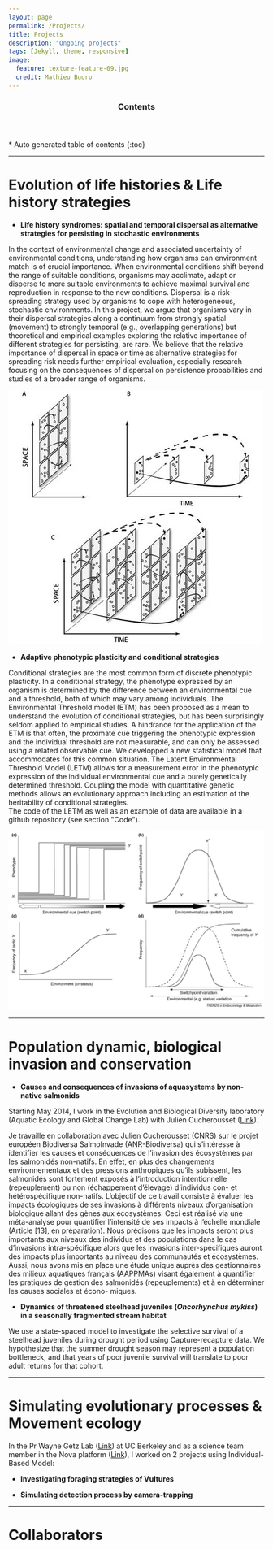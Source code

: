 ```yaml
---
layout: page
permalink: /Projects/
title: Projects
description: "Ongoing projects"
tags: [Jekyll, theme, responsive]
image:
  feature: texture-feature-09.jpg
  credit: Mathieu Buoro
---
```


<section id="table-of-contents" class="toc">
  <header>
    <h3 >Contents</h3>
  </header>
<div id="drawer" markdown="1">
*  Auto generated table of contents
{:toc}
</div>
</section><!-- /#table-of-contents -->


---

# Evolution of life histories & Life history strategies  


* **Life history syndromes: spatial and temporal dispersal as alternative strategies for persisting in stochastic environments**  

In the context of environmental change and associated uncertainty of environmental conditions, understanding how organisms can environment match is of crucial importance. When environmental conditions shift beyond the range of suitable conditions, organisms may acclimate, adapt or disperse to more suitable environments to achieve maximal survival and reproduction in response to the new conditions. Dispersal is a risk-spreading strategy used by organisms to cope with heterogeneous, stochastic environments. In this project, we argue that organisms vary in their dispersal strategies along a continuum from strongly spatial (movement) to strongly temporal (e.g., overlapping generations) but theoretical and empirical examples exploring the relative importance of different strategies for persisting, are rare. We believe that the relative importance of dispersal in space or time as alternative strategies for spreading risk needs further empirical evaluation, especially research focusing on the consequences of dispersal on persistence probabilities and studies of a broader range of organisms.  


![Texte alternatif](/images/Dispersal-Figure1.jpg)



* **Adaptive phenotypic plasticity and conditional strategies**  

Conditional strategies are the most common form of discrete phenotypic plasticity. In a conditional strategy, the phenotype expressed by an organism is determined by the difference between an environmental cue and a threshold, both of which may vary among individuals. The Environmental Threshold model (ETM) has been proposed as a mean to understand the evolution of conditional strategies, but has been surprisingly seldom applied to empirical studies. A hindrance for the application of the ETM is that often, the proximate cue triggering the phenotypic expression and the individual threshold are not measurable, and can only be assessed using a related observable cue. We developped a new statistical model that accommodates for this common situation. The Latent Environmental Threshold Model (LETM) allows for a measurement error in the phenotypic expression of the individual environmental cue and a purely genetically determined threshold. Coupling the model with quantitative genetic methods allows an evolutionary approach including an estimation of the heritability of conditional strategies.  
The code of the LETM as well as an example of data are available in a github repository
 (see section "Code").

 ![Texte alternatif](/images/LETM-Figure2.jpg)

---

# Population dynamic, biological invasion and conservation 

* **Causes and consequences of invasions of aquasystems by non-native salmonids**  

Starting May 2014, I work in the Evolution and Biological Diversity laboratory (Aquatic Ecology and Global Change Lab) with Julien Cucherousset ([Link](http://www.juliencucherousset.fr/file/Home.html)). 

Je travaille en collaboration avec Julien Cucherousset (CNRS) sur le projet européen Biodiversa SalmoInvade (ANR-Biodiversa) qui s’intéresse à identifier les causes et conséquences de l’invasion des écosystèmes par les salmonidés non-natifs. En effet, en plus des changements environnementaux et des pressions anthropiques qu’ils subissent, les salmonidés sont fortement exposés à l’introduction intentionnelle (repeuplement) ou non (échappement d’élevage) d’individus con- et hétérospécifique non-natifs. L’objectif de ce travail consiste à évaluer les impacts écologiques de ses invasions à différents niveaux d’organisation biologique allant des gènes aux écosystèmes. Ceci est réalisé via une méta-analyse pour quantifier l’intensité de ses impacts à l’échelle mondiale (Article [13], en préparation). Nous prédisons que les impacts seront plus importants aux niveaux des individus et des populations dans le cas d’invasions intra-spécifique alors que les invasions inter-spécifiques auront des impacts plus importants au niveau des communautés et écosystèmes. Aussi, nous avons mis en place une étude unique auprès des gestionnaires des milieux aquatiques français (AAPPMAs) visant également à quantifier les pratiques de gestion des salmonidés (repeuplements) et à en déterminer les causes sociales et écono- miques. 


* **Dynamics of threatened steelhead juveniles (_Oncorhynchus mykiss_) in a seasonally fragmented stream habitat**  

We use a state-spaced model to investigate the selective survival of a steelhead juveniles during drought period using Capture-recapture data. We hypothesize that the summer drought season may represent a population bottleneck, and that years of poor juvenile survival will translate to poor adult returns for that cohort.  


---

# Simulating evolutionary processes & Movement ecology  


In the Pr Wayne Getz Lab ([Link](http://nature.berkeley.edu/getzlab/index.html)) at UC Berkeley and as a science team member in the Nova platform ([Link](http://www.novamodeler.com/team/)), I worked on 2 projects using Individual-Based Model:  

* **Investigating foraging strategies of Vultures**  

* **Simulating detection process by camera-trapping**   

---


# Collaborators
  
